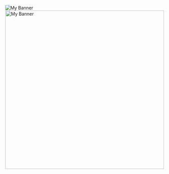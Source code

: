 ![My Banner](https://github.com/Thekid-pveen/pravee/blob/main/Keep.png)
<img src="https://github.com/Thekid-pveen/pravee/blob/main/Keep.png" alt="My Banner" width="500"/>

